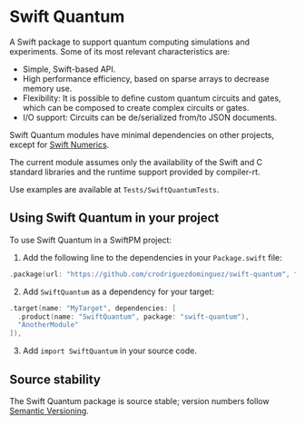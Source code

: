 # Swift Quantum

A Swift package to support quantum computing simulations and experiments. Some of its most relevant characteristics are:

- Simple, Swift-based API.
- High performance efficiency, based on sparse arrays to decrease memory use.
- Flexibility: It is possible to define custom quantum circuits and gates, which can be composed to create complex circuits or gates.
- I/O support: Circuits can be de/serialized from/to JSON documents.

Swift Quantum modules have minimal dependencies on other projects, except for [Swift Numerics](https://github.com/apple/swift-numerics).

The current module assumes only the availability of the Swift and C standard libraries and the runtime support provided by compiler-rt.

Use examples are available at `Tests/SwiftQuantumTests`.

## Using Swift Quantum in your project

To use Swift Quantum in a SwiftPM project:

1. Add the following line to the dependencies in your `Package.swift` file:

```swift
.package(url: "https://github.com/crodriguezdominguez/swift-quantum", from: "1.0.0"),
```

2. Add `SwiftQuantum` as a dependency for your target:

```swift
.target(name: "MyTarget", dependencies: [
  .product(name: "SwiftQuantum", package: "swift-quantum"),
  "AnotherModule"
]),
```

3. Add `import SwiftQuantum` in your source code.

## Source stability

The Swift Quantum package is source stable; version numbers follow [Semantic Versioning](https://semver.org).
